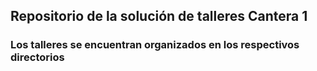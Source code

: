 ## Repositorio de la solución de talleres Cantera 1
### Los talleres se encuentran organizados en los respectivos directorios

